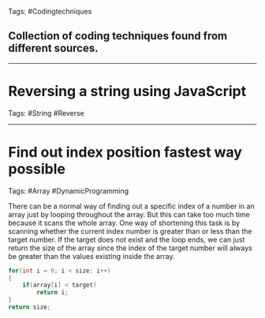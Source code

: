Tags: #Codingtechniques

## Collection of coding techniques found from different sources.

---
# Reversing a string using JavaScript

Tags: #String #Reverse



---

# Find out index position fastest way possible

Tags: #Array #DynamicProgramming

There can be a normal way of finding out a specific index of a number in an array just by looping throughout the array. But this can take too much time because it scans the whole array. One way of shortening this task is by scanning whether the current index number is greater than or less than the target number. If the target does not exist and the loop ends, we can just return the size of the array since the index of the target number will always be greater than the values existing inside the array.

```C
for(int i = 0; i < size; i++)
{
	if(array[i] < target)
		return i;
}
return size;
```
